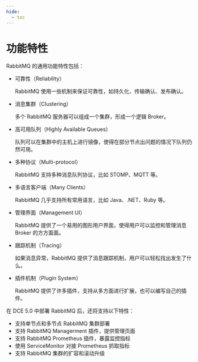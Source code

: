 ```yaml
---
hide:
  - toc
---
```


# 功能特性

RabbitMQ 的通用功能特性包括：

- 可靠性（Reliability）

    RabbitMQ 使用一些机制来保证可靠性，如持久化、传输确认、发布确认。

- 消息集群（Clustering）

    多个 RabbitMQ 服务器可以组成一个集群，形成一个逻辑 Broker。

- 高可用队列（Highly Available Queues）

    队列可以在集群中的主机上进行镜像，使得在部分节点出问题的情况下队列仍然可用。

- 多种协议（Multi-protocol）

    RabbitMQ 支持多种消息队列协议，比如 STOMP、MQTT 等。

- 多语言客户端（Many Clients）

    RabbitMQ 几乎支持所有常用语言，比如 Java、.NET、Ruby 等。

- 管理界面（Management UI）

    RabbitMQ 提供了一个易用的图形用户界面，使得用户可以监控和管理消息 Broker 的方方面面。

- 跟踪机制（Tracing）

    如果消息异常，RabbitMQ 提供了消息跟踪机制，用户可以轻松找出发生了什么。

- 插件机制（Plugin System）

    RabbitMQ 提供了许多插件，支持从多方面进行扩展，也可以编写自己的插件。

在 DCE 5.0 中部署 RabbitMQ 后，还将支持以下特性：

- 支持单节点和多节点 RabbitMQ 集群部署
- 支持 RabbitMQ Managerment 插件，提供管理页面
- 支持 RabbitMQ Prometheus 插件，暴露监控指标
- 使用 ServiceMonitor 对接 Prometheus 抓取指标
- 支持 RabbitMQ 集群的扩容和滚动升级

